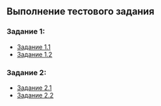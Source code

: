## Выполнение тестового задания

### Задание 1:

- [Задание 1.1](/1.1/Task_1.1.md)
- [Задание 1.2](/1.2/Task_1.2.md)

### Задание 2:

- [Задание 2.1](/2.1/Task_2.1.md)
- [Задание 2.2](/2.1/Task_2.2.md)
